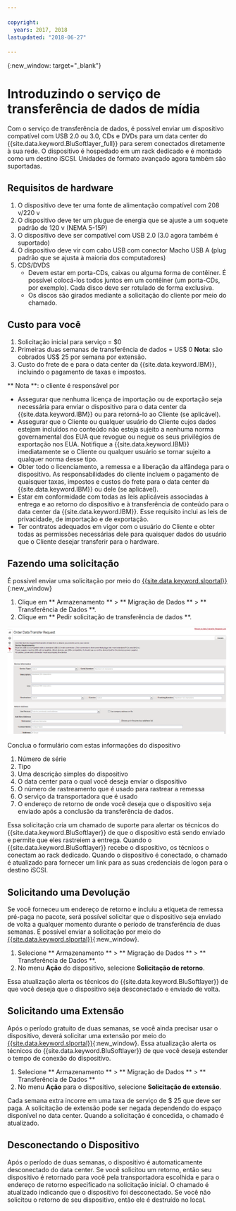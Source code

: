 ```yaml
---

copyright:
  years: 2017, 2018
lastupdated: "2018-06-27"

---
```

{:new_window: target="_blank"}

# Introduzindo o serviço de transferência de dados de mídia
 
Com o serviço de transferência de dados, é possível enviar um dispositivo compatível com USB 2.0 ou 3.0, CDs e DVDs
para um data center do {{site.data.keyword.BluSoftlayer_full}} para serem conectados diretamente à sua rede. O dispositivo é hospedado em um rack dedicado e é montado como um destino iSCSI. Unidades de formato avançado agora também são suportadas.

## Requisitos de hardware
1.    O dispositivo deve ter uma fonte de alimentação compatível com 208 v/220 v
2.    O dispositivo deve ter um plugue de energia que se ajuste a um soquete padrão de 120 v (NEMA 5-15P)
3.    O dispositivo deve ser compatível com USB 2.0 (3.0 agora também é suportado)
4.    O dispositivo deve vir com cabo USB com conector Macho USB A (plug padrão que se ajusta à maioria dos computadores)
5.    CDS/DVDS
      - Devem estar em porta-CDs, caixas ou alguma forma de contêiner. É possível colocá-los todos juntos em um contêiner (um porta-CDs, por exemplo). Cada disco deve ser rotulado de forma exclusiva.
      - Os discos são girados mediante a solicitação do cliente por meio do chamado.

## Custo para você
1.    Solicitação inicial para serviço = $0
2.    Primeiras duas semanas de transferência de dados = US$ 0 **Nota**: são cobrados US$ 25 por semana por
extensão.
3.    Custo do frete de e para o data center da {{site.data.keyword.IBM}}, incluindo o pagamento de taxas e impostos.

** Nota **: o cliente é responsável por
- Assegurar que nenhuma licença de importação ou de exportação seja necessária para enviar o dispositivo para o data center
da {{site.data.keyword.IBM}} ou para retorná-lo ao Cliente (se aplicável).
- Assegurar que o Cliente ou qualquer usuário do Cliente cujos dados estejam incluídos no conteúdo não esteja sujeito a
nenhuma norma governamental dos EUA que revogue ou negue os seus privilégios de exportação nos EUA. Notifique
a {{site.data.keyword.IBM}} imediatamente se o Cliente ou qualquer usuário se tornar sujeito a qualquer norma desse tipo.
- Obter todo o licenciamento, a remessa e a liberação da alfândega para o dispositivo. As responsabilidades do cliente incluem
o pagamento de quaisquer taxas, impostos e custos do frete para o data center da {{site.data.keyword.IBM}} ou dele (se
aplicável).
- Estar em conformidade com todas as leis aplicáveis associadas à entrega e ao retorno do dispositivo
e à transferência de conteúdo para o data center da {{site.data.keyword.IBM}}. Esse requisito inclui as leis de privacidade,
de importação e de exportação.
- Ter contratos adequados em vigor com o usuário do Cliente e obter todas as permissões necessárias dele para quaisquer dados
do usuário que o Cliente desejar transferir para o hardware.

## Fazendo uma solicitação
É possível enviar uma solicitação por meio do  [ {{site.data.keyword.slportal}} ](https://control.softlayer.com/){:new_window}

1. Clique em  ** Armazenamento **  >  ** Migração de Dados **  >  ** Transferência de Dados **.
2. Clique em  ** Pedir solicitação de transferência de dados **.

![Fazendo uma solicitação de transferência de dados](/images/DTS.png)

Conclua o formulário com estas informações do dispositivo
1. Número de série
2. Tipo
3. Uma descrição simples do dispositivo
4. O data center para o qual você deseja enviar o dispositivo
5. O número de rastreamento que é usado para rastrear a remessa
6. O serviço da transportadora que é usado
7. O endereço de retorno de onde você deseja que o dispositivo seja enviado após a conclusão da transferência de dados.

Essa solicitação cria um chamado de suporte para alertar os técnicos do {{site.data.keyword.BluSoftlayer}} de que
o dispositivo está sendo enviado e permite que eles rastreiem a entrega. Quando o {{site.data.keyword.BluSoftlayer}} recebe
o dispositivo, os técnicos o conectam ao rack dedicado. Quando o dispositivo é conectado, o chamado é atualizado para fornecer um
link para as suas credenciais de logon para o destino iSCSI.

## Solicitando uma Devolução
Se você forneceu um endereço de retorno e incluiu a etiqueta de remessa pré-paga no pacote, será possível
solicitar que o dispositivo seja enviado de volta a qualquer momento durante o período de transferência de duas semanas. É
possível enviar a solicitação por meio do [{{site.data.keyword.slportal}}](https://control.softlayer.com/){:new_window}.

1. Selecione  ** Armazenamento **  >  ** Migração de Dados **  >  ** Transferência de Dados **.
2. No menu **Ação** do dispositivo, selecione **Solicitação de retorno**. 

Essa atualização alerta os técnicos do {{site.data.keyword.BluSoftlayer}} de que você deseja que o dispositivo
seja desconectado e enviado de volta.

## Solicitando uma Extensão
Após o período gratuito de duas semanas, se você ainda precisar usar o dispositivo, deverá solicitar uma extensão por meio
do [{{site.data.keyword.slportal}}](https://control.softlayer.com/){:new_window}. Essa atualização
alerta os técnicos do {{site.data.keyword.BluSoftlayer}} de que você deseja estender o tempo de conexão do dispositivo. 

1. Selecione  ** Armazenamento **  >  ** Migração de Dados **  >  ** Transferência de Dados **
2. No menu **Ação** para o dispositivo, selecione **Solicitação de extensão**. 

Cada semana extra incorre em uma taxa de serviço de $ 25 que deve ser paga. A solicitação de extensão pode ser negada
dependendo do espaço disponível no data center. Quando a solicitação é concedida, o chamado é atualizado.

## Desconectando o Dispositivo
Após o período de duas semanas, o dispositivo é automaticamente desconectado do data center. Se você solicitou um retorno, então seu dispositivo é retornado para você pela transportadora escolhida e para o endereço de retorno especificado na solicitação inicial. O chamado é atualizado indicando que o dispositivo foi desconectado. Se você não solicitou o retorno de seu dispositivo, então ele é destruído no local.
